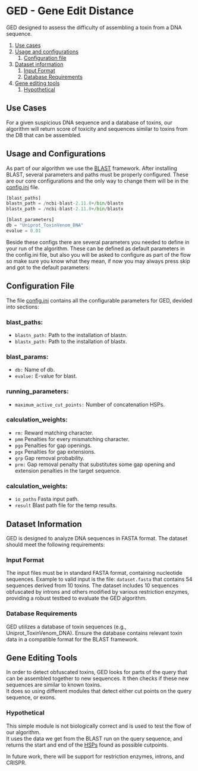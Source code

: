  # GED - Gene Edit Distance

GED designed to assess the difficulty of assembling a toxin from a DNA sequence.

1. [Use cases](#use-cases)
2. [Usage and configurations](#-usage-and-configurations)
    1. [Configuration file](#configuration-file)
3. [Dataset information](#dataset_information)
   1. [Input Format](#input_format)
   2. [Database Requirements](database_equirements)
4. [Gene editing tools](#gene-editing-tools)
    1. [Hypothetical](#Hypothetical)


 ## Use Cases
For a given suspicious DNA sequence and a database of toxins, our algorithm will return score of toxicity and  sequences similar to toxins from the DB that can be assembled.

 ## Usage and Configurations
As part of our algorithm we use the [BLAST](https://blast.ncbi.nlm.nih.gov/Blast.cgi) framework.
After installing BLAST, several parameters and paths must be properly configured.
These are our core configurations and the only way to change them will be in the [config.ini](config.ini) file.

```python
[blast_paths]
blastn_path = /ncbi-blast-2.11.0+/bin/blastn
blastx_path = /ncbi-blast-2.11.0+/bin/blastx

[blast_parameters]
db = "Uniprot_ToxinVenom_DNA"
evalue = 0.01
```

Beside these configs there are several parameters you needed to define in your run of the algorithm.
These can be defined as default parameters in the config.ini file, but also you will be asked to configure as part of the flow so make sure you know what they mean, if now you may always press skip and got to the default parameters:


 ## Configuration File
The file [config.ini](config.ini) contains all the configurable parameters for GED, devided into sections:


 ### blast_paths:
 - ```blastn_path:``` Path to the installation of blastn.
 - ```blastx_path:``` Path to the installation of blastx.

 ### blast_params:
 - ```db:``` Name of db.
 - ```evalue:``` E-value for blast.

 ### running_parameters:
 - ```maximum_active_cut_points:``` Number of concatenation HSPs.

### calculation_weights:
 - ```rm:``` Reward matching character.
 - ```pmm``` Penalties for every mismatching character.
 - ```pgo``` Penalties for gap openings.
 - ```pgx``` Penalties for gap extensions.
 - ```grp``` Gap removal probability.
 - ```prm:``` Gap removal penalty that substitutes some gap opening and extension penalties in the target sequence.

 ### calculation_weights:
 - ```io_paths``` Fasta input path.
 - ```result``` Blast path file for the temp results.  
 
## Dataset Information
GED is designed to analyze DNA sequences in FASTA format. The dataset should meet the following requirements:
### Input Format
The input files must be in standard FASTA format, containing nucleotide sequences.
Example to valid input is the file: ```dataset.fasta``` that contains 54 sequences derived from 10 toxins. The dataset includes 10 sequences obfuscated by introns and others modified by various restriction enzymes, providing a robust testbed to evaluate the GED algorithm.
### Database Requirements
GED utilizes a database of toxin sequences (e.g., Uniprot_ToxinVenom_DNA). Ensure the database contains relevant toxin data in a compatible format for the BLAST framework.

## Gene Editing Tools
In order to detect obfuscated toxins, GED looks for parts of the query that can be assembled together to new sequences. It then checks if these new sequences are similar to known toxins.  
It does so using different modules that detect either cut points on the query sequence, or exons.

### Hypothetical
This simple module is not biologically correct and is used to test the flow of our algorithm.  
It uses the data we get from the BLAST run on the query sequence, and returns the start and end of the [HSPs](https://www.ncbi.nlm.nih.gov/books/NBK62051/) found as possible cutpoints.

In future work, there will be support for restriction enzymes, introns, and CRISPR.